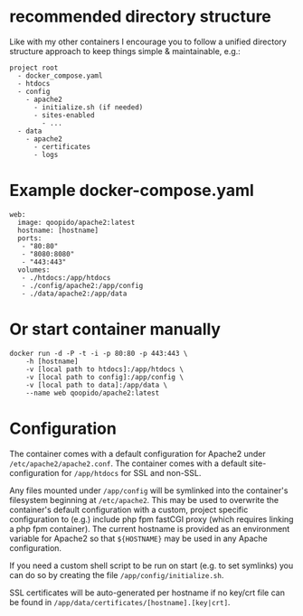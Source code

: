 # recommended directory structure #
Like with my other containers I encourage you to follow a unified directory structure approach to keep things simple & maintainable, e.g.:

```
project root
  - docker_compose.yaml
  - htdocs
  - config
    - apache2
      - initialize.sh (if needed)
      - sites-enabled
        - ...
  - data
  	- apache2
  	  - certificates
  	  - logs
```

# Example docker-compose.yaml #
```
web:
  image: qoopido/apache2:latest
  hostname: [hostname]
  ports:
   - "80:80"
   - "8080:8080"
   - "443:443"
  volumes:
   - ./htdocs:/app/htdocs
   - ./config/apache2:/app/config
   - ./data/apache2:/app/data
```

# Or start container manually #
```
docker run -d -P -t -i -p 80:80 -p 443:443 \
	-h [hostname]
	-v [local path to htdocs]:/app/htdocs \
	-v [local path to config]:/app/config \
	-v [local path to data]:/app/data \
	--name web qoopido/apache2:latest
```

# Configuration #
The container comes with a default configuration for Apache2 under ```/etc/apache2/apache2.conf```. The container comes with a default site-configuration for ```/app/htdocs``` for SSL and non-SSL.

Any files mounted under ```/app/config``` will be symlinked into the container's filesystem beginning at ```/etc/apache2```. This may be used to overwrite the container's default configuration with a custom, project specific configuration to (e.g.) include php fpm fastCGI proxy (which requires linking a php fpm container). The current hostname is provided as an environment variable for Apache2 so that ```${HOSTNAME}``` may be used in any Apache configuration.

If you need a custom shell script to be run on start (e.g. to set symlinks) you can do so by creating the file ```/app/config/initialize.sh```.

SSL certificates will be auto-generated per hostname if no key/crt file can be found in ```/app/data/certificates/[hostname].[key|crt]```.
